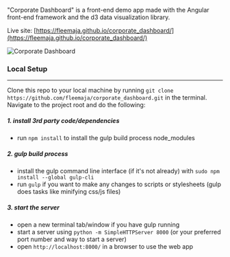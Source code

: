 "Corporate Dashboard" is a front-end demo app made with the Angular front-end framework and the d3 data visualization library.

Live site: [https://fleemaja.github.io/corporate_dashboard/](https://fleemaja.github.io/corporate_dashboard/)

![Corporate Dashboard](http://res.cloudinary.com/dkw0kkkgd/image/upload/v1481583772/Screen_Shot_2016-12-12_at_5.01.57_PM_mfvaoj.png)

### Local Setup
***

Clone this repo to your local machine by running `git clone https://github.com/fleemaja/corporate_dashboard.git` in the terminal.
Navigate to the project root and do the following:


##### 1. install 3rd party code/dependencies
  * run `npm install` to install the gulp build process node_modules

##### 2. gulp build process
  * install the gulp command line interface (if it's not already) with `sudo npm install --global gulp-cli`
  * run `gulp` if you want to make any changes to scripts or stylesheets (gulp does tasks like minifying css/js files)

##### 3. start the server
  * open a new terminal tab/window if you have gulp running
  * start a server using `python -m SimpleHTTPServer 8000` (or your preferred port number and way to start a server)
  * open `http://localhost:8000/` in a browser to use the web app
